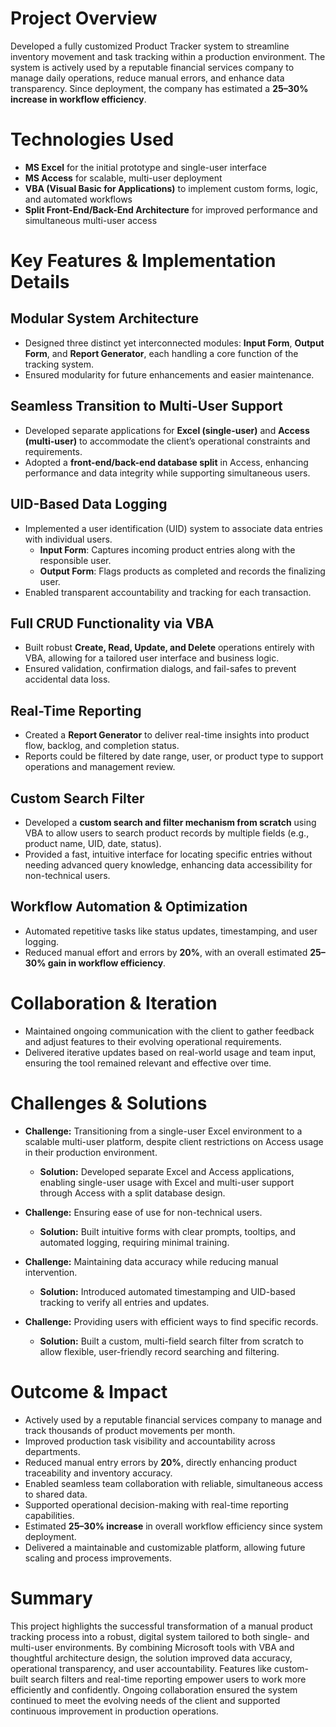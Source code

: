 # **Project Overview**

Developed a fully customized Product Tracker system to streamline inventory movement and task tracking within a production environment. The system is actively used by a reputable financial services company to manage daily operations, reduce manual errors, and enhance data transparency. Since deployment, the company has estimated a **25–30% increase in workflow efficiency**.

# **Technologies Used**

- **MS Excel** for the initial prototype and single-user interface  
- **MS Access** for scalable, multi-user deployment  
- **VBA (Visual Basic for Applications)** to implement custom forms, logic, and automated workflows  
- **Split Front-End/Back-End Architecture** for improved performance and simultaneous multi-user access  

# **Key Features & Implementation Details**

## Modular System Architecture

- Designed three distinct yet interconnected modules: **Input Form**, **Output Form**, and **Report Generator**, each handling a core function of the tracking system.  
- Ensured modularity for future enhancements and easier maintenance.

## Seamless Transition to Multi-User Support

- Developed separate applications for **Excel (single-user)** and **Access (multi-user)** to accommodate the client’s operational constraints and requirements.  
- Adopted a **front-end/back-end database split** in Access, enhancing performance and data integrity while supporting simultaneous users.

## UID-Based Data Logging

- Implemented a user identification (UID) system to associate data entries with individual users.  
  - **Input Form**: Captures incoming product entries along with the responsible user.  
  - **Output Form**: Flags products as completed and records the finalizing user.  
- Enabled transparent accountability and tracking for each transaction.

## Full CRUD Functionality via VBA

- Built robust **Create, Read, Update, and Delete** operations entirely with VBA, allowing for a tailored user interface and business logic.  
- Ensured validation, confirmation dialogs, and fail-safes to prevent accidental data loss.

## Real-Time Reporting

- Created a **Report Generator** to deliver real-time insights into product flow, backlog, and completion status.  
- Reports could be filtered by date range, user, or product type to support operations and management review.

## Custom Search Filter

- Developed a **custom search and filter mechanism from scratch** using VBA to allow users to search product records by multiple fields (e.g., product name, UID, date, status).  
- Provided a fast, intuitive interface for locating specific entries without needing advanced query knowledge, enhancing data accessibility for non-technical users.

## Workflow Automation & Optimization

- Automated repetitive tasks like status updates, timestamping, and user logging.  
- Reduced manual effort and errors by **20%**, with an overall estimated **25–30% gain in workflow efficiency**.

# **Collaboration & Iteration**

- Maintained ongoing communication with the client to gather feedback and adjust features to their evolving operational requirements.  
- Delivered iterative updates based on real-world usage and team input, ensuring the tool remained relevant and effective over time.

# **Challenges & Solutions**

- **Challenge:** Transitioning from a single-user Excel environment to a scalable multi-user platform, despite client restrictions on Access usage in their production environment.  
  - **Solution:** Developed separate Excel and Access applications, enabling single-user usage with Excel and multi-user support through Access with a split database design.

- **Challenge:** Ensuring ease of use for non-technical users.  
  - **Solution:** Built intuitive forms with clear prompts, tooltips, and automated logging, requiring minimal training.

- **Challenge:** Maintaining data accuracy while reducing manual intervention.  
  - **Solution:** Introduced automated timestamping and UID-based tracking to verify all entries and updates.

- **Challenge:** Providing users with efficient ways to find specific records.  
  - **Solution:** Built a custom, multi-field search filter from scratch to allow flexible, user-friendly record searching and filtering.

# **Outcome & Impact**

- Actively used by a reputable financial services company to manage and track thousands of product movements per month.  
- Improved production task visibility and accountability across departments.  
- Reduced manual entry errors by **20%**, directly enhancing product traceability and inventory accuracy.  
- Enabled seamless team collaboration with reliable, simultaneous access to shared data.  
- Supported operational decision-making with real-time reporting capabilities.  
- Estimated **25–30% increase** in overall workflow efficiency since system deployment.  
- Delivered a maintainable and customizable platform, allowing future scaling and process improvements.

# **Summary**

This project highlights the successful transformation of a manual product tracking process into a robust, digital system tailored to both single- and multi-user environments. By combining Microsoft tools with VBA and thoughtful architecture design, the solution improved data accuracy, operational transparency, and user accountability. Features like custom-built search filters and real-time reporting empower users to work more efficiently and confidently. Ongoing collaboration ensured the system continued to meet the evolving needs of the client and supported continuous improvement in production operations.
